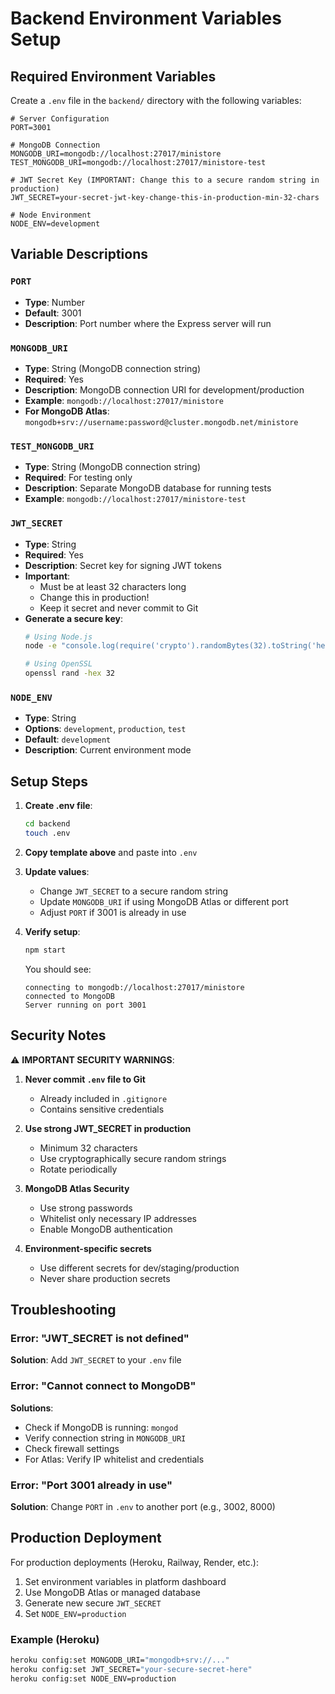# Backend Environment Variables Setup

## Required Environment Variables

Create a `.env` file in the `backend/` directory with the following variables:

```env
# Server Configuration
PORT=3001

# MongoDB Connection
MONGODB_URI=mongodb://localhost:27017/ministore
TEST_MONGODB_URI=mongodb://localhost:27017/ministore-test

# JWT Secret Key (IMPORTANT: Change this to a secure random string in production)
JWT_SECRET=your-secret-jwt-key-change-this-in-production-min-32-chars

# Node Environment
NODE_ENV=development
```

## Variable Descriptions

### `PORT`
- **Type**: Number
- **Default**: 3001
- **Description**: Port number where the Express server will run

### `MONGODB_URI`
- **Type**: String (MongoDB connection string)
- **Required**: Yes
- **Description**: MongoDB connection URI for development/production
- **Example**: `mongodb://localhost:27017/ministore`
- **For MongoDB Atlas**: `mongodb+srv://username:password@cluster.mongodb.net/ministore`

### `TEST_MONGODB_URI`
- **Type**: String (MongoDB connection string)
- **Required**: For testing only
- **Description**: Separate MongoDB database for running tests
- **Example**: `mongodb://localhost:27017/ministore-test`

### `JWT_SECRET`
- **Type**: String
- **Required**: Yes
- **Description**: Secret key for signing JWT tokens
- **Important**: 
  - Must be at least 32 characters long
  - Change this in production!
  - Keep it secret and never commit to Git
- **Generate a secure key**:
  ```bash
  # Using Node.js
  node -e "console.log(require('crypto').randomBytes(32).toString('hex'))"
  
  # Using OpenSSL
  openssl rand -hex 32
  ```

### `NODE_ENV`
- **Type**: String
- **Options**: `development`, `production`, `test`
- **Default**: `development`
- **Description**: Current environment mode

## Setup Steps

1. **Create .env file**:
   ```bash
   cd backend
   touch .env
   ```

2. **Copy template above** and paste into `.env`

3. **Update values**:
   - Change `JWT_SECRET` to a secure random string
   - Update `MONGODB_URI` if using MongoDB Atlas or different port
   - Adjust `PORT` if 3001 is already in use

4. **Verify setup**:
   ```bash
   npm start
   ```
   
   You should see:
   ```
   connecting to mongodb://localhost:27017/ministore
   connected to MongoDB
   Server running on port 3001
   ```

## Security Notes

⚠️ **IMPORTANT SECURITY WARNINGS**:

1. **Never commit `.env` file to Git**
   - Already included in `.gitignore`
   - Contains sensitive credentials

2. **Use strong JWT_SECRET in production**
   - Minimum 32 characters
   - Use cryptographically secure random strings
   - Rotate periodically

3. **MongoDB Atlas Security**
   - Use strong passwords
   - Whitelist only necessary IP addresses
   - Enable MongoDB authentication

4. **Environment-specific secrets**
   - Use different secrets for dev/staging/production
   - Never share production secrets

## Troubleshooting

### Error: "JWT_SECRET is not defined"
**Solution**: Add `JWT_SECRET` to your `.env` file

### Error: "Cannot connect to MongoDB"
**Solutions**:
- Check if MongoDB is running: `mongod`
- Verify connection string in `MONGODB_URI`
- Check firewall settings
- For Atlas: Verify IP whitelist and credentials

### Error: "Port 3001 already in use"
**Solution**: Change `PORT` in `.env` to another port (e.g., 3002, 8000)

## Production Deployment

For production deployments (Heroku, Railway, Render, etc.):

1. Set environment variables in platform dashboard
2. Use MongoDB Atlas or managed database
3. Generate new secure `JWT_SECRET`
4. Set `NODE_ENV=production`

### Example (Heroku)
```bash
heroku config:set MONGODB_URI="mongodb+srv://..."
heroku config:set JWT_SECRET="your-secure-secret-here"
heroku config:set NODE_ENV=production
```

